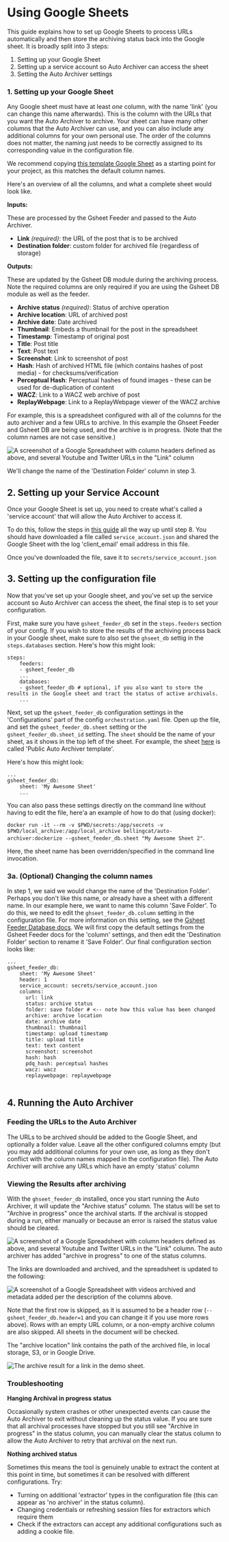 # Using Google Sheets

This guide explains how to set up Google Sheets to process URLs automatically and then store the archiving status back into the Google sheet. It is broadly split into 3 steps:

1. Setting up your Google Sheet
2. Setting up a service account so Auto Archiver can access the sheet
3. Setting the Auto Archiver settings

### 1. Setting up your Google Sheet

Any Google sheet must have at least *one* column, with the name 'link' (you can change this name afterwards). This is the column with the URLs that you want the Auto Archiver to archive. 
Your sheet can have many other columns that the Auto Archiver can use, and you can also include any additional columns for your own personal use. The order of the columns does not matter, the naming just needs to be correctly assigned to its corresponding value in the configuration file.

We recommend copying [this template Google Sheet](https://docs.google.com/spreadsheets/d/1NJZo_XZUBKTI1Ghlgi4nTPVvCfb0HXAs6j5tNGas72k/edit?usp=sharing) as a starting point for your project, as this matches the default column names.

Here's an overview of all the columns, and what a complete sheet would look like.

**Inputs:**

These are processed by the Gsheet Feeder and passed to the Auto Archiver.

* **Link** *(required)*: the URL of the post that is to be archived
* **Destination folder**: custom folder for archived file (regardless of storage)

**Outputs:**

These are updated by the Gsheet DB module during the archiving process.
Note the required columns are only required if you are using the Gsheet DB module as well as the feeder.

* **Archive status** *(required)*: Status of archive operation
* **Archive location**: URL of archived post
* **Archive date**: Date archived
* **Thumbnail**: Embeds a thumbnail for the post in the spreadsheet
* **Timestamp**: Timestamp of original post
* **Title**: Post title
* **Text**: Post text
* **Screenshot**: Link to screenshot of post
* **Hash**: Hash of archived HTML file (which contains hashes of post media) - for checksums/verification
* **Perceptual Hash**: Perceptual hashes of found images - these can be used for de-duplication of content
* **WACZ**: Link to a WACZ web archive of post
* **ReplayWebpage**: Link to a ReplayWebpage viewer of the WACZ archive

For example, this is a spreadsheet configured with all of the columns for the auto archiver and a few URLs to archive. 
In this example the Ghseet Feeder and Gsheet DB are being used, and the archive is in progress.
(Note that the column names are not case sensitive.)

![A screenshot of a Google Spreadsheet with column headers defined as above, and several Youtube and Twitter URLs in the "Link" column](../../demo-before.png)

We'll change the name of the 'Destination Folder' column in step 3.

## 2. Setting up your Service Account

Once your Google Sheet is set up, you need to create what's called a 'service account' that will allow the Auto Archiver to access it.

To do this, follow the steps in [this guide](https://gspread.readthedocs.io/en/latest/oauth2.html) all the way up until step 8. You should have downloaded a file called `service_account.json` and shared the Google Sheet with the log 'client_email' email address in this file.

Once you've downloaded the file, save it to `secrets/service_account.json`

## 3. Setting up the configuration file

Now that you've set up your Google sheet, and you've set up the service account so Auto Archiver can access the sheet, the final step is to set your configuration.

First, make sure you have `gsheet_feeder_db` set in the `steps.feeders` section of your config. If you wish to store the results of the archiving process back in your Google sheet, make sure to also set the `ghseet_db` settig in the `steps.databases` section. Here's how this might look:

```{code} yaml
steps:
    feeders:
    - gsheet_feeder_db
    ...
    databases:
    - gsheet_feeder_db # optional, if you also want to store the results in the Google sheet and tract the status of active archivals.
    ...
```

Next, set up the `gsheet_feeder_db` configuration settings in the 'Configurations' part of the config `orchestration.yaml` file. Open up the file, and set the `gsheet_feeder_db.sheet` setting or the `gsheet_feeder_db.sheet_id` setting. The `sheet` should be the name of your sheet, as it shows in the top left of the sheet. 
For example, the sheet [here](https://docs.google.com/spreadsheets/d/1NJZo_XZUBKTI1Ghlgi4nTPVvCfb0HXAs6j5tNGas72k/edit?gid=0#gid=0) is called 'Public Auto Archiver template'.

Here's how this might look:

```{code} yaml
...
gsheet_feeder_db:
    sheet: 'My Awesome Sheet'
    ...
```

You can also pass these settings directly on the command line without having to edit the file, here'a an example of how to do that (using docker):

`docker run -it --rm -v $PWD/secrets:/app/secrets -v $PWD/local_archive:/app/local_archive bellingcat/auto-archiver:dockerize --gsheet_feeder_db.sheet "My Awesome Sheet 2"`. 

Here, the sheet name has been overridden/specified in the command line invocation.

### 3a. (Optional) Changing the column names

In step 1, we said we would change the name of the 'Destination Folder'. Perhaps you don't like this name, or already have a sheet with a different name. In our example here, we want to name this column 'Save Folder'. To do this, we need to edit the `ghseet_feeder_db.column` setting in the configuration file. 
For more information on this setting, see the [Gsheet Feeder Database docs](../modules/autogen/feeder/gsheet_feeder_db.md#configuration-options). We will first copy the default settings from the Gsheet Feeder docs for the 'column' settings, and then edit the 'Destination Folder' section to rename it 'Save Folder'. Our final configuration section looks like:

```{code} yaml
...
gsheet_feeder_db:
    sheet: 'My Awesome Sheet'
    header: 1
    service_account: secrets/service_account.json
    columns:
      url: link
      status: archive status
      folder: save folder # <-- note how this value has been changed
      archive: archive location
      date: archive date
      thumbnail: thumbnail
      timestamp: upload timestamp
      title: upload title
      text: text content
      screenshot: screenshot
      hash: hash
      pdq_hash: perceptual hashes
      wacz: wacz
      replaywebpage: replaywebpage
    
```
## 4. Running the Auto Archiver
### Feeding the URLs to the Auto Archiver

The URLs to be archived should be added to the Google Sheet, and optionally a folder value. Leave all the other configured columns empty (but you may add additional columns for your own use, as long as they don't conflict with the column names mapped in the configuration file).
The Auto Archiver will archive  any URLs which have an empty 'status' column

### Viewing the Results after archiving

With the `ghseet_feeder_db` installed, once you start running the Auto Archiver, it will update the "Archive status" column.
The status will be set to "Archive in progress" once the archival starts. If the archival is stopped during a run, either manually or because an error is raised the status value should be cleared.

![A screenshot of a Google Spreadsheet with column headers defined as above, and several Youtube and Twitter URLs in the "Link" column. The auto archiver has added "archive in progress" to one of the status columns.](../../demo-progress.png)

The links are downloaded and archived, and the spreadsheet is updated to the following:

![A screenshot of a Google Spreadsheet with videos archived and metadata added per the description of the columns above.](../../demo-after.png)

Note that the first row is skipped, as it is assumed to be a header row (`--gsheet_feeder_db.header=1` and you can change it if you use more rows above). Rows with an empty URL column, or a non-empty archive column are also skipped. All sheets in the document will be checked.

The "archive location" link contains the path of the archived file, in local storage, S3, or in Google Drive.

![The archive result for a link in the demo sheet.](../../demo-archive.png)

### Troubleshooting

**Hanging Archival in progress status**

Occasionally system crashes or other unexpected events can cause the Auto Archiver to exit without cleaning up the status value.
If you are sure that all archival processes have stopped but you still see "Archive in progress" in the status column, you can manually clear the status column to allow the Auto Archiver to retry that archival on the next run.

**Nothing archived status**

Sometimes this means the tool is genuinely unable to extract the content at this point in time, but sometimes it can be resolved with different configurations. 
Try:
  - Turning on additional 'extractor' types in the configuration file (this can appear as 'no archiver' in the status column). 
  - Changing credentials or refreshing session files for extractors which require them
  - Check if the extractors can accept any additional configurations such as adding a cookie file.


